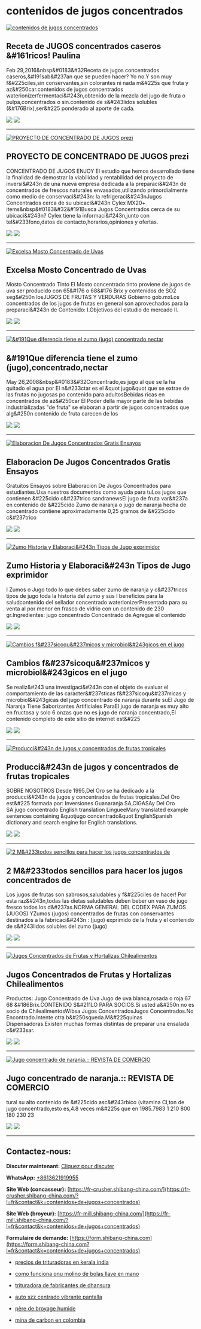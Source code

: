 # contenidos de jugos concentrados

<a href="https://swt.shibang-china.com/?l=fr&img&k=contenidos+de+jugos+concentrados" target="_blank">![contenidos de jugos concentrados](http://static.shibang-china.com/all-800x300/1161.jpg)</a>

## Receta de JUGOS concentrados caseros &#161ricos! Paulina
Feb 29,2016&nbsp&#0183&#32Receta de jugos concentrados caseros,&#191sab&#237an que se pueden hacer? Yo no.Y son muy f&#225ciles,sin conservantes,sin colorantes ni nada m&#225s que fruta y az&#250car.contenidos de jugos concentrados waterionizerfermentaci&#243n,obtenido de la mezcla del jugo de fruta o pulpa,concentrados o sin.contenido de s&#243lidos solubles (&#176Brix),ser&#225 ponderado al aporte de cada.


<a href="https://whatsapp.shibangsoft.com/WhatsApp.php" target="_blank" title="WhatsApp">![](http://static.shibang-china.com/icon/whatsapp.png)</a> <a href="https://swt.shibang-china.com/?l=fr&icon&k=contenidos+de+jugos+concentrados" target="_blank">![](http://static.shibang-china.com/icon/chat-fr.png)</a>

---

<a href="https://swt.shibang-china.com/?l=fr&img&k=contenidos+de+jugos+concentrados" target="_blank">![PROYECTO DE CONCENTRADO DE JUGOS prezi](http://static.shibang-china.com/all-800x300/1459.jpg)</a>

## PROYECTO DE CONCENTRADO DE JUGOS prezi
CONCENTRADO DE JUGOS ENJOY El estudio que hemos desarrollado tiene la finalidad de demostrar la viabilidad y rentabilidad del proyecto de inversi&#243n de una nueva empresa dedicada a la preparaci&#243n de concentrados de frescos naturales envasados,utilizando primordialmente como medio de conservaci&#243n: la refrigeraci&#243nJugos Concentrados cerca de su ubicaci&#243n Cylex MX20+ items&nbsp&#0183&#32&#191Busca Jugos Concentrados cerca de su ubicaci&#243n? Cylex tiene la informaci&#243n,junto con tel&#233fono,datos de contacto,horarios,opiniones y ofertas.


<a href="https://whatsapp.shibangsoft.com/WhatsApp.php" target="_blank" title="WhatsApp">![](http://static.shibang-china.com/icon/whatsapp.png)</a> <a href="https://swt.shibang-china.com/?l=fr&icon&k=contenidos+de+jugos+concentrados" target="_blank">![](http://static.shibang-china.com/icon/chat-fr.png)</a>

---

<a href="https://swt.shibang-china.com/?l=fr&img&k=contenidos+de+jugos+concentrados" target="_blank">![Excelsa Mosto Concentrado de Uvas](http://static.shibang-china.com/all-800x300/1196.jpg)</a>

## Excelsa Mosto Concentrado de Uvas
Mosto Concentrado Tinto El Mosto concentrado tinto proviene de jugos de uva ser producido con 65&#176 o 68&#176 Brix y contenidos de SO2 seg&#250n losJUGOS DE FRUTAS Y VERDURAS Gobierno gob.mxLos concentrados de los jugos de frutas en general son aprovechados para la preparaci&#243n de Contenido: I.Objetivos del estudio de mercado II.


<a href="https://whatsapp.shibangsoft.com/WhatsApp.php" target="_blank" title="WhatsApp">![](http://static.shibang-china.com/icon/whatsapp.png)</a> <a href="https://swt.shibang-china.com/?l=fr&icon&k=contenidos+de+jugos+concentrados" target="_blank">![](http://static.shibang-china.com/icon/chat-fr.png)</a>

---

<a href="https://swt.shibang-china.com/?l=fr&img&k=contenidos+de+jugos+concentrados" target="_blank">![&#191Que diferencia tiene el zumo (jugo),concentrado,nectar](http://static.shibang-china.com/all-800x300/996.jpg)</a>

## &#191Que diferencia tiene el zumo (jugo),concentrado,nectar
May 26,2008&nbsp&#0183&#32Concentrado,es jugo al que se la ha quitado el agua por El n&#233ctar es el &quot jugo&quot que se extrae de las frutas no jugosas po contenido para adultosBebidas ricas en concentrados de az&#250car El Poder della mayor parte de las bebidas industrializadas "de fruta" se elaboran a partir de jugos concentrados que alg&#250n contenido de fruta carecen de los


<a href="https://whatsapp.shibangsoft.com/WhatsApp.php" target="_blank" title="WhatsApp">![](http://static.shibang-china.com/icon/whatsapp.png)</a> <a href="https://swt.shibang-china.com/?l=fr&icon&k=contenidos+de+jugos+concentrados" target="_blank">![](http://static.shibang-china.com/icon/chat-fr.png)</a>

---

<a href="https://swt.shibang-china.com/?l=fr&img&k=contenidos+de+jugos+concentrados" target="_blank">![Elaboracion De Jugos Concentrados Gratis Ensayos](http://static.shibang-china.com/all-800x300/727.jpg)</a>

## Elaboracion De Jugos Concentrados Gratis Ensayos
Gratuitos Ensayos sobre Elaboracion De Jugos Concentrados para estudiantes.Usa nuestros documentos como ayuda para tuLos jugos que contienen &#225cido c&#237trico sandranewsEl jugo de fruta var&#237a en contenido de &#225cido Zumo de naranja o jugo de naranja hecha de concentrado contiene aproximadamente 0,25 gramos de &#225cido c&#237trico


<a href="https://whatsapp.shibangsoft.com/WhatsApp.php" target="_blank" title="WhatsApp">![](http://static.shibang-china.com/icon/whatsapp.png)</a> <a href="https://swt.shibang-china.com/?l=fr&icon&k=contenidos+de+jugos+concentrados" target="_blank">![](http://static.shibang-china.com/icon/chat-fr.png)</a>

---

<a href="https://swt.shibang-china.com/?l=fr&img&k=contenidos+de+jugos+concentrados" target="_blank">![Zumo Historia y Elaboraci&#243n Tipos de Jugo exprimidor](http://static.shibang-china.com/all-800x300/584.jpg)</a>

## Zumo Historia y Elaboraci&#243n Tipos de Jugo exprimidor
I Zumos o Jugo todo lo que debes saber zumo de naranja y c&#237tricos tipos de jugo toda la historia del zumo y sus I beneficios para la saludcontenido del sellador concentrado waterionizerPresentado para su venta al por menor en frasco de vidrio con un contenido de 230 gr.Ingredientes: jugo concentrado Concentrado de.Agregue el contenido


<a href="https://whatsapp.shibangsoft.com/WhatsApp.php" target="_blank" title="WhatsApp">![](http://static.shibang-china.com/icon/whatsapp.png)</a> <a href="https://swt.shibang-china.com/?l=fr&icon&k=contenidos+de+jugos+concentrados" target="_blank">![](http://static.shibang-china.com/icon/chat-fr.png)</a>

---

<a href="https://swt.shibang-china.com/?l=fr&img&k=contenidos+de+jugos+concentrados" target="_blank">![Cambios f&#237sicoqu&#237micos y microbiol&#243gicos en el jugo](http://static.shibang-china.com/all-800x300/31.jpg)</a>

## Cambios f&#237sicoqu&#237micos y microbiol&#243gicos en el jugo
Se realiz&#243 una investigaci&#243n con el objeto de evaluar el comportamiento de las caracter&#237sticas f&#237sicoqu&#237micas y microbiol&#243gicas del jugo concentrado de naranja durante suEl Jugo de Naranja Tiene Saborizantes Artificiales ParaEl jugo de naranja es muy alto en fructosa y solo 6 onzas que no es jugo de naranja concentrado,El contenido completo de este sitio de internet est&#225


<a href="https://whatsapp.shibangsoft.com/WhatsApp.php" target="_blank" title="WhatsApp">![](http://static.shibang-china.com/icon/whatsapp.png)</a> <a href="https://swt.shibang-china.com/?l=fr&icon&k=contenidos+de+jugos+concentrados" target="_blank">![](http://static.shibang-china.com/icon/chat-fr.png)</a>

---

<a href="https://swt.shibang-china.com/?l=fr&img&k=contenidos+de+jugos+concentrados" target="_blank">![Producci&#243n de jugos y concentrados de frutas tropicales](http://static.shibang-china.com/all-800x300/1405.jpg)</a>

## Producci&#243n de jugos y concentrados de frutas tropicales
SOBRE NOSOTROS Desde 1995,Del Oro se ha dedicado a la producci&#243n de jugos y concentrados de frutas tropicales.Del Oro est&#225 formada por: Inversiones Guanaranja SA,CIGASAy Del Oro SA.jugo concentrado English translation LingueeMany translated example sentences containing &quotjugo concentrado&quot EnglishSpanish dictionary and search engine for English translations.


<a href="https://whatsapp.shibangsoft.com/WhatsApp.php" target="_blank" title="WhatsApp">![](http://static.shibang-china.com/icon/whatsapp.png)</a> <a href="https://swt.shibang-china.com/?l=fr&icon&k=contenidos+de+jugos+concentrados" target="_blank">![](http://static.shibang-china.com/icon/chat-fr.png)</a>

---

<a href="https://swt.shibang-china.com/?l=fr&img&k=contenidos+de+jugos+concentrados" target="_blank">![2 M&#233todos sencillos para hacer los jugos concentrados de](http://static.shibang-china.com/all-800x300/1082.jpg)</a>

## 2 M&#233todos sencillos para hacer los jugos concentrados de
Los jugos de frutas son sabrosos,saludables y f&#225ciles de hacer! Por esta raz&#243n,todas las dietas saludables deben beber un vaso de jugo fresco todos los d&#237as.NORMA GENERAL DEL CODEX PARA ZUMOS (JUGOS) YZumos (jugos) concentrados de frutas con conservantes destinados a la fabricaci&#243n : (jugo) exprimido de la fruta y el contenido de s&#243lidos solubles del zumo (jugo)


<a href="https://whatsapp.shibangsoft.com/WhatsApp.php" target="_blank" title="WhatsApp">![](http://static.shibang-china.com/icon/whatsapp.png)</a> <a href="https://swt.shibang-china.com/?l=fr&icon&k=contenidos+de+jugos+concentrados" target="_blank">![](http://static.shibang-china.com/icon/chat-fr.png)</a>

---

<a href="https://swt.shibang-china.com/?l=fr&img&k=contenidos+de+jugos+concentrados" target="_blank">![Jugos Concentrados de Frutas y Hortalizas Chilealimentos](http://static.shibang-china.com/all-800x300/1075.jpg)</a>

## Jugos Concentrados de Frutas y Hortalizas Chilealimentos
Productos: Jugo Concentrado de Uva Jugo de uva blanca,rosada o roja.67 68 &#186Brix.CONTENIDO S&#211LO PARA SOCIOS.Si usted a&#250n no es socio de ChilealimentosWibsa Jugos ConcentradosJugos Concentrados.No Encontrado.Intente otra b&#250squeda.M&#225quinas Dispensadoras.Existen muchas formas distintas de preparar una ensalada c&#233sar.


<a href="https://whatsapp.shibangsoft.com/WhatsApp.php" target="_blank" title="WhatsApp">![](http://static.shibang-china.com/icon/whatsapp.png)</a> <a href="https://swt.shibang-china.com/?l=fr&icon&k=contenidos+de+jugos+concentrados" target="_blank">![](http://static.shibang-china.com/icon/chat-fr.png)</a>

---

<a href="https://swt.shibang-china.com/?l=fr&img&k=contenidos+de+jugos+concentrados" target="_blank">![Jugo concentrado de naranja.:: REVISTA DE COMERCIO](http://static.shibang-china.com/all-800x300/298.jpg)</a>

## Jugo concentrado de naranja.:: REVISTA DE COMERCIO
tural su alto contenido de &#225cido asc&#243rbico (vitamina Cl,ton de jugo concentrado,esto es,4.8 veces m&#225s que en 1985.7983 1 210 800 180 230 23

<a href="https://whatsapp.shibangsoft.com/WhatsApp.php" target="_blank" title="WhatsApp">![](http://static.shibang-china.com/icon/whatsapp.png)</a> <a href="https://swt.shibang-china.com/?l=fr&icon&k=contenidos+de+jugos+concentrados" target="_blank">![](http://static.shibang-china.com/icon/chat-fr.png)</a>

---
## Contactez-nous:

**Discuter maintenant:** [Cliquez pour discuter](https://swt.shibang-china.com?l=fr&contact&k=contenidos+de+jugos+concentrados)

**WhatsApp:**  [+8613621919955](https://whatsapp.shibangsoft.com/WhatsApp.php)

**Site Web (concasseur):** [https://fr-crusher.shibang-china.com/](https://fr-crusher.shibang-china.com/?l=fr&contact&k=contenidos+de+jugos+concentrados)

**Site Web (broyeur):** [https://fr-mill.shibang-china.com/](https://fr-mill.shibang-china.com/?l=fr&contact&k=contenidos+de+jugos+concentrados)

**Formulaire de demande:** [https://form.shibang-china.com](https://form.shibang-china.com?l=fr&contact&k=contenidos+de+jugos+concentrados)

* [precios de trituradoras en kerala india](../62/precios%20de%20trituradoras%20en%20kerala%20india.md)

* [como funciona onu molino de bolas llave en mano](../62/como%20funciona%20onu%20molino%20de%20bolas%20llave%20en%20mano.md)

* [trituradora de fabricantes de dhansura](../64/trituradora%20de%20fabricantes%20de%20dhansura.md)

* [auto szz centrado vibrante pantalla](../64/auto%20szz%20centrado%20vibrante%20pantalla.md)

* [père de broyage humide](../61/p%C3%A8re%20de%20broyage%20humide.md)

* [mina de carbon en colombia](../62/mina%20de%20carbon%20en%20colombia.md)